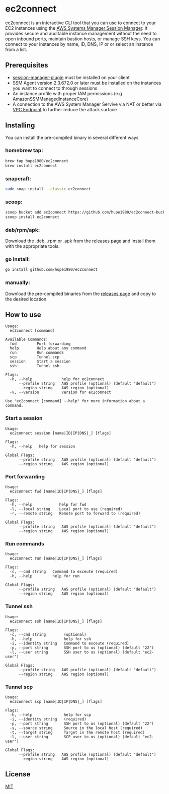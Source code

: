# ec2connect
ec2connect is an interactive CLI tool that you can use to connect to your EC2 instances using the [AWS Systems Manager Session Manager](https://docs.aws.amazon.com/systems-manager/latest/userguide/session-manager.html). It provides secure and auditable instance management without the need to open inbound ports, maintain bastion hosts, or manage SSH keys. You can connect to your instances by name, ID, DNS, IP or or select an instance from a list.

## Prerequisites
- [session-manager-plugin](https://docs.aws.amazon.com/systems-manager/latest/userguide/session-manager-working-with-install-plugin.html) must be installed on your client
- SSM Agent version 2.3.672.0 or later must be installed on the instances you want to connect to through sessions
- An instance profile with proper IAM permissions (e.g AmazonSSMManagedInstanceCore)
- A connection to the AWS System Manager Servive via NAT or better via [VPC Endpoint](https://docs.aws.amazon.com/vpc/latest/privatelink/vpc-endpoints.html) to further reduce the attack surface

## Installing
You can install the pre-compiled binary in several different ways

### homebrew tap:
```bash
brew tap hupe1980/ec2connect
brew install ec2connect
```

### snapcraft:
```bash
sudo snap install --classic ec2connect
```

### scoop:
```bash
scoop bucket add ec2connect https://github.com/hupe1980/ec2connect-bucket.git
scoop install ec2connect
```

### deb/rpm/apk:

Download the .deb, .rpm or .apk from the [releases page](https://github.com/hupe1980/ec2connect/releases) and install them with the appropriate tools.

### go install:
```bash
go install github.com/hupe1980/ec2connect
```
### manually:
Download the pre-compiled binaries from the [releases page](https://github.com/hupe1980/ec2connect/releases) and copy to the desired location.

## How to use
```
Usage:
  ec2connect [command]

Available Commands:
  fwd         Port forwarding
  help        Help about any command
  run         Run commands
  scp         Tunnel scp
  session     Start a session
  ssh         Tunnel ssh

Flags:
  -h, --help             help for ec2connect
      --profile string   AWS profile (optional) (default "default")
      --region string    AWS region (optional)
  -v, --version          version for ec2connect

Use "ec2connect [command] --help" for more information about a command.
```

### Start a session
```
Usage:
  ec2connect session [name|ID|IP|DNS|_] [flags]

Flags:
  -h, --help   help for session

Global Flags:
      --profile string   AWS profile (optional) (default "default")
      --region string    AWS region (optional)
```
### Port forwarding
```
Usage:
  ec2connect fwd [name|ID|IP|DNS|_] [flags]

Flags:
  -h, --help            help for fwd
  -l, --local string    Local port to use (required)
  -r, --remote string   Remote port to forward to (required)

Global Flags:
      --profile string   AWS profile (optional) (default "default")
      --region string    AWS region (optional)
```

### Run commands
```
Usage:
  ec2connect run [name|ID|IP|DNS|_] [flags]

Flags:
  -c, --cmd string   Command to exceute (required)
  -h, --help         help for run

Global Flags:
      --profile string   AWS profile (optional) (default "default")
      --region string    AWS region (optional)
```

### Tunnel ssh
```
Usage:
  ec2connect ssh [name|ID|IP|DNS|_] [flags]

Flags:
  -c, --cmd string        (optional)
  -h, --help              help for ssh
  -i, --identity string   Command to exceute (required)
  -p, --port string       SSH port to us (optional) (default "22")
  -l, --user string       SSH user to us (optional) (default "ec2-user")

Global Flags:
      --profile string   AWS profile (optional) (default "default")
      --region string    AWS region (optional)
```

### Tunnel scp
```
Usage:
  ec2connect scp [name|ID|IP|DNS|_] [flags]

Flags:
  -h, --help              help for scp
  -i, --identity string   (required)
  -p, --port string       SSH port to us (optional) (default "22")
  -s, --source string     Source in the local host (required)
  -t, --target string     Target in the remote host (required)
  -l, --user string       SCP user to us (optional) (default "ec2-user")

Global Flags:
      --profile string   AWS profile (optional) (default "default")
      --region string    AWS region (optional)
```
## License
[MIT](LICENCE)